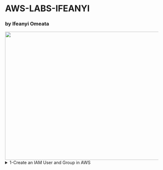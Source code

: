 # AWS-LABS-IFEANYI
### by Ifeanyi Omeata

<img src="https://github.com/user-attachments/assets/86d5c182-8292-40b4-ac6e-f7bd1d782460" width="720" height="420" />

<details>
  <summary> 1-Create an IAM User and Group in AWS</summary>
  [<img src="https://github.com/user-attachments/assets/f6ef721f-2f2d-48eb-8ac7-7246ed0a6aec" width="60" height="40" />](https://youtu.be/svUj_aHjNVk)

  - [ ] **Open IAM Console**  
    - [ ] **Go to the AWS Management Console.**
    - [ ] **Enter "IAM" in the search bar and go to the IAM console.**
    - [ ] **Notice the IAM service is global and doesn't require region selection.**

</details>

